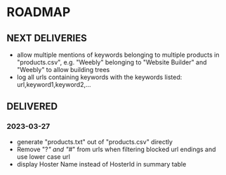 # ROADMAP #

## NEXT DELIVERIES

* allow multiple mentions of keywords belonging to multiple products in "products.csv", e.g. "Weebly" belonging to "Website Builder" and "Weebly" to allow building trees
* log all urls containing keywords with the keywords listed: url,keyword1,keyword2,...

## DELIVERED

### 2023-03-27

* generate "products.txt" out of "products.csv" directly
* Remove "?*" and "#*" from urls when filtering blocked url endings and use lower case url
* display Hoster Name instead of HosterId in summary table
